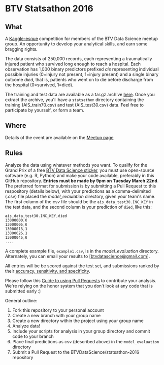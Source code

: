 # BTV Statsathon 2016

## What

A [Kaggle-esque](https://en.wikipedia.org/wiki/Kaggle) competition for members of the BTV Data Science meetup group. An opportunity to develop your analytical skills, and earn some bragging rights. 

The data consists of 250,000 records, each representing a traumatically injured patient who survived long enough to reach a hospital. Each observation has 1,000 binary predictors prefixed *ais* representing individual possible injuries (0=injury not present, 1=injury present) and a single binary outcome *died*, that is, patients who went on to die before discharge from the hospital (0=survived, 1=died).  

The training and test data are available as a tar.gz archive [here](http://johnstantongeddes.org/assets/statsathon_data.tar.gz). Once you extract the archive, you'll have a `statsathon` directory containing the training (AIS_train70.csv) and test (AIS_test30.csv) data. 
Feel free to participate by yourself, or form a team.


## Where

Details of the event are available on the [Meetup page](http://www.meetup.com/Burlington-Data-Scientists/events/229214918/)

## Rules

Analyze the data using whatever methods you want. To qualify for the Grand Prix of a free [BTV Data Science sticker](http://www.stickermule.com/artworks/680631?token=e65ab17ade8c0c86), you must use open-source software (e.g. R, Python) and make your code available, preferably in this GitHub repository. **Entries must be made by 9pm on Tuesday March 22nd.** The preferred format for submission is by submitting a Pull Request to this respository (details below), with your predictions as a comma-delimited (.csv) file placed the *model_evaulation* directory, given your team's name. The first column of the csv file should be the `ais_data_test30.INC_KEY` in the test data, and the second column is your prediction of `died`, like this:

```
ais_data_test30.INC_KEY,died
13000000,0
13000005,0
13000013,1
13000026,1
13000045,0
....
```

A complete example file, `example1.csv`, is in the *model_evaluation* directory. Alternately, you can email your results to [btvdatascience@gmail.com]. 

All entries will be be scored against the test set, and submissions ranked by their [accuracy, sensitivity, and specificity](http://topepo.github.io/caret/other.html). 

Please follow this [Guide to using Pull Requests](https://help.github.com/articles/using-pull-requests/) to contribute your analysis. We're relying on the honor system that you don't look at any code that is submitted early :)

General outline:

1. Fork this repository to your personal account
2. Create a new branch with your group name
3. Create a new directory within the project using your group name
4. Analyze data!
5. Include your scripts for analysis in your group directory and commit code to your branch
6. Place final predictions as csv (described above) in the `model_evaluation` directory
7. Submit a Pull Request to the BTVDataScience/statsathon-2016 repository




